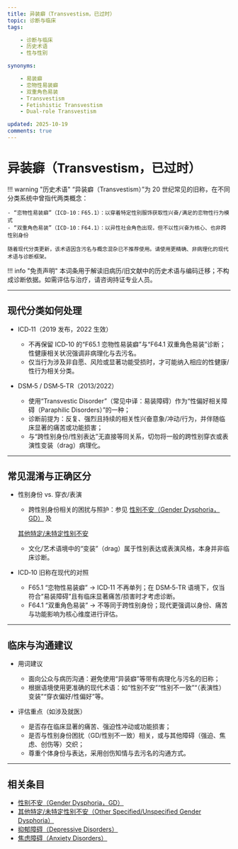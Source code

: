 ```yaml
---
title: 异装癖（Transvestism，已过时）
topic: 诊断与临床
tags:

    - 诊断与临床
    - 历史术语
    - 性与性别

synonyms:

    - 易装癖
    - 恋物性易装癖
    - 双重角色易装
    - Transvestism
    - Fetishistic Transvestism
    - Dual-role Transvestism

updated: 2025-10-19
comments: true
---
```


# 异装癖（Transvestism，已过时）

!!! warning "历史术语"
    “异装癖（Transvestism）”为 20 世纪常见的旧称，在不同分类系统中曾指代两类概念：

    - “恋物性易装癖”（ICD‑10：F65.1）：以穿着特定性别服饰获取性兴奋/满足的恋物性行为模式
    - “双重角色易装”（ICD‑10：F64.1）：以异性社会角色出现，但不以性兴奋为核心、也非跨性别身份

    随着现代分类更新，该术语因含污名与概念混杂已不推荐使用。请使用更精确、非病理化的现代术语与诊断框架。

!!! info "免责声明"
    本词条用于解读旧病历/旧文献中的历史术语与编码迁移；不构成诊断依据。如需评估与治疗，请咨询持证专业人员。

---

## 现代分类如何处理

- ICD‑11（2019 发布，2022 生效）
    - 不再保留 ICD‑10 的“F65.1 恋物性易装癖”与“F64.1 双重角色易装”诊断；性健康相关状况强调非病理化与去污名。
    - 仅当行为涉及非自愿、风险或显著功能受损时，才可能纳入相应的性健康/性行为相关分类。

- DSM‑5 / DSM‑5‑TR（2013/2022）
    - 使用“Transvestic Disorder”（常见中译：易装障碍）作为“性偏好相关障碍（Paraphilic Disorders）”的一种；
    - 诊断前提为：反复、强烈且持续的相关性兴奋意象/冲动/行为，并伴随临床显著的痛苦或功能损害；
    - 与“跨性别身份/性别表达”无直接等同关系，切勿将一般的跨性别穿衣或表演性变装（drag）病理化。

---

## 常见混淆与正确区分

- 性别身份 vs. 穿衣/表演
    - 跨性别身份相关的困扰与照护：参见 [性别不安（Gender Dysphoria，GD）](Gender-Dysphoria-GD.md) 及

    [其他特定/未特定性别不安](Other-Specified-Unspecified-Gender-Dysphoria.md)

    - 文化/艺术语境中的“变装”（drag）属于性别表达或表演风格，本身并非临床诊断。

- ICD‑10 旧称在现代的对照
    - F65.1 “恋物性易装癖” → ICD‑11 不再单列；在 DSM‑5‑TR 语境下，仅当符合“易装障碍”且有临床显著痛苦/损害时才考虑诊断。
    - F64.1 “双重角色易装” → 不等同于跨性别身份；现代更强调以身份、痛苦与功能影响为核心维度进行评估。

---

## 临床与沟通建议

- 用词建议
    - 面向公众与病历沟通：避免使用“异装癖”等带有病理化与污名的旧称；
    - 根据语境使用更准确的现代术语：如“性别不安”“性别不一致”“（表演性）变装”“穿衣偏好/性偏好”等。

- 评估重点（如涉及就医）
    - 是否存在临床显著的痛苦、强迫性冲动或功能损害；
    - 是否与性别身份困扰（GD/性别不一致）相关，或与其他障碍（强迫、焦虑、创伤等）交织；
    - 尊重个体身份与表达，采用创伤知情与去污名的沟通方式。

---

## 相关条目

- [性别不安（Gender Dysphoria，GD）](Gender-Dysphoria-GD.md)
- [其他特定/未特定性别不安（Other Specified/Unspecified Gender Dysphoria）](Other-Specified-Unspecified-Gender-Dysphoria.md)
- [抑郁障碍（Depressive Disorders）](Depressive-Disorders.md)
- [焦虑障碍（Anxiety Disorders）](Anxiety-Disorders.md)
